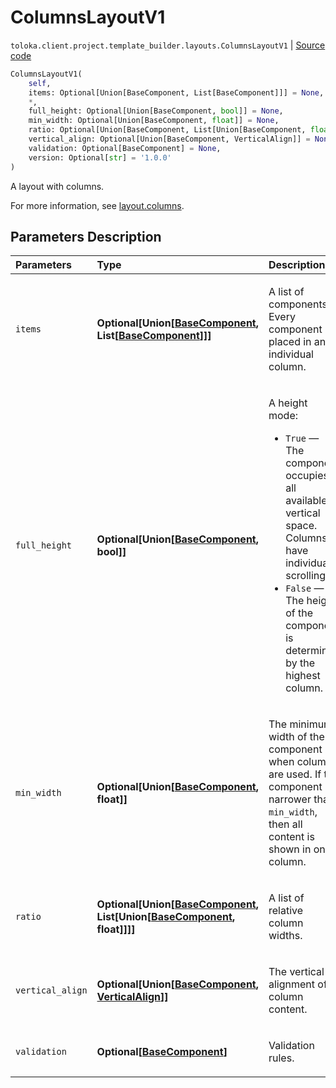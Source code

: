 # ColumnsLayoutV1
`toloka.client.project.template_builder.layouts.ColumnsLayoutV1` | [Source code](https://github.com/Toloka/toloka-kit/blob/v1.2.0/src/client/project/template_builder/layouts.py#L56)

```python
ColumnsLayoutV1(
    self,
    items: Optional[Union[BaseComponent, List[BaseComponent]]] = None,
    *,
    full_height: Optional[Union[BaseComponent, bool]] = None,
    min_width: Optional[Union[BaseComponent, float]] = None,
    ratio: Optional[Union[BaseComponent, List[Union[BaseComponent, float]]]] = None,
    vertical_align: Optional[Union[BaseComponent, VerticalAlign]] = None,
    validation: Optional[BaseComponent] = None,
    version: Optional[str] = '1.0.0'
)
```

A layout with columns.


For more information, see [layout.columns](https://toloka.ai/docs/template-builder/reference/layout.columns).

## Parameters Description

| Parameters | Type | Description |
| :----------| :----| :-----------|
`items`|**Optional\[Union\[[BaseComponent](toloka.client.project.template_builder.base.BaseComponent.md), List\[[BaseComponent](toloka.client.project.template_builder.base.BaseComponent.md)\]\]\]**|<p>A list of components. Every component is placed in an individual column.</p>
`full_height`|**Optional\[Union\[[BaseComponent](toloka.client.project.template_builder.base.BaseComponent.md), bool\]\]**|<p>A height mode:</p> <ul> <li>`True` — The component occupies all available vertical space. Columns have individual scrolling.</li> <li>`False` — The height of the component is determined by the highest column.</li> </ul>
`min_width`|**Optional\[Union\[[BaseComponent](toloka.client.project.template_builder.base.BaseComponent.md), float\]\]**|<p>The minimum width of the component when columns are used. If the component is narrower than `min_width`, then all content is shown in one column.</p>
`ratio`|**Optional\[Union\[[BaseComponent](toloka.client.project.template_builder.base.BaseComponent.md), List\[Union\[[BaseComponent](toloka.client.project.template_builder.base.BaseComponent.md), float\]\]\]\]**|<p>A list of relative column widths.</p>
`vertical_align`|**Optional\[Union\[[BaseComponent](toloka.client.project.template_builder.base.BaseComponent.md), [VerticalAlign](toloka.client.project.template_builder.layouts.ColumnsLayoutV1.VerticalAlign.md)\]\]**|<p>The vertical alignment of column content.</p>
`validation`|**Optional\[[BaseComponent](toloka.client.project.template_builder.base.BaseComponent.md)\]**|<p>Validation rules.</p>
